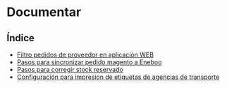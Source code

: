# Documentar

## Índice
  * [Filtro pedidos de proveedor en aplicación WEB](./filtropedidosprov.md)
  * [Pasos para sincronizar pedido magento a Eneboo](./sincro_pedido_magento.md)
  * [Pasos para corregir stock reservado](./corregir_stock_reservado.md)
  * [Configuración para impresion de etiquetas de agencias de transporte](./configurar_impresion_etiquetas.md)
